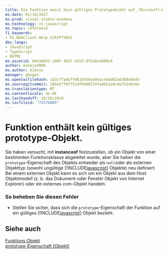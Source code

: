 ```yaml
---
title: Die Funktion weist kein gültiges Prototypobjekt auf. Microsoft-Dokumentation
ms.date: 01/18/2017
ms.prod: visual-studio-windows
ms.technology: vs-javascript
ms.topic: reference
f1_keywords:
- VS.WebClient.Help.SCRIPT5023
dev_langs:
- JavaScript
- TypeScript
- DHTML
ms.assetid: b9e34652-190f-4b57-b253-df2e8c4d09c6
author: mikejo5000
ms.author: mikejo
manager: ghogen
ms.openlocfilehash: cb3cffa4bffd616560aa95ace4ad82a4368ebbd5
ms.sourcegitcommit: 184e2ff0ff514fb980724fa4b51e0cda753d4c6e
ms.translationtype: MT
ms.contentlocale: de-DE
ms.lasthandoff: 10/18/2019
ms.locfileid: "72574605"
---
```

# <a name="function-does-not-have-a-valid-prototype-object"></a>Funktion enthält kein gültiges prototype-Objekt.
Sie haben versucht, mit **instanceof** festzustellen, ob ein Objekt von einer bestimmten Funktionsklasse abgeleitet wurde, aber Sie haben die `prototype`-Eigenschaft des Objekts entweder als `null`oder als externen Objekttyp (sowohl ungültige [!INCLUDE[javascript](../../javascript/includes/javascript-md.md)] Objekte) neu definiert. Bei einem externen Objekt kann es sich um ein Objekt aus dem Host Objektmodell (z. b. das Dokument-oder Fenster Objekt von Internet Explorer) oder ein externes com-Objekt handeln.  
  
### <a name="to-correct-this-error"></a>So beheben Sie diesen Fehler  
  
- Stellen Sie sicher, dass sich die `prototype`-Eigenschaft der Funktion auf ein gültiges [!INCLUDE[javascript](../../javascript/includes/javascript-md.md)] Objekt bezieht.  
  
## <a name="see-also"></a>Siehe auch  
 [Funktions Objekt](../../javascript/reference/function-object-javascript.md)   
 [prototype-Eigenschaft (Objekt)](../../javascript/reference/prototype-property-object-javascript.md)
